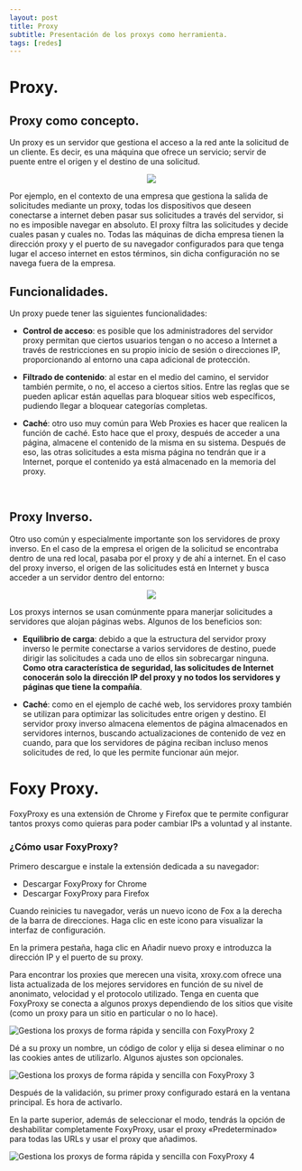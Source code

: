 ```yaml
---
layout: post
title: Proxy
subtitle: Presentación de los proxys como herramienta.
tags: [redes] 
---
```


# Proxy.

## Proxy como concepto.

Un proxy es un servidor que gestiona el acceso a la red ante la solicitud de un cliente. Es decir, es una máquina que ofrece un servicio; servir de puente entre el origen y el destino de una solicitud.

<div style="text-align:center">
<img src="{{ 'assets/img/Redes/Pasted image 20211217130142.png' | relative_url }}" text-align="center"/>
</div>

Por ejemplo, en el contexto de una empresa que gestiona la salida de solicitudes mediante un proxy, todas los dispositivos que deseen conectarse a internet deben pasar sus solicitudes a través del servidor, si no es imposible navegar en absoluto. El proxy filtra las solicitudes y decide cuales pasan y cuales no. Todas las máquinas de dicha empresa tienen la dirección proxy y el puerto de su navegador configurados para que tenga lugar el acceso internet en estos términos, sin dicha configuración no se navega fuera de la empresa.

## Funcionalidades.

Un proxy puede tener las siguientes funcionalidades:

- **Control de acceso**: es posible que los administradores del servidor proxy permitan que ciertos usuarios tengan o no acceso a Internet a través de restricciones en su propio inicio de sesión o direcciones IP, proporcionando al entorno una capa adicional de protección.

 - **Filtrado de contenido**: al estar en el medio del camino, el servidor también permite, o no, el acceso a ciertos sitios. Entre las reglas que se pueden aplicar están aquellas para bloquear sitios web específicos, pudiendo llegar a bloquear categorías completas.
 
 - **Caché**: otro uso muy común para Web Proxies es hacer que realicen la función de caché. Esto hace que el proxy, después de acceder a una página, almacene el contenido de la misma en su sistema. Después de eso, las otras solicitudes a esta misma página no tendrán que ir a Internet, porque el contenido ya está almacenado en la memoria del proxy.

<br />

## Proxy Inverso.

Otro uso común y especialmente importante son los servidores de proxy inverso. En el caso de la empresa el origen de la solicitud se encontraba dentro de una red local, pasaba por el proxy y de ahí a internet. En el caso del proxy inverso, el origen de las solicitudes está en Internet y busca acceder a un servidor dentro del entorno:

<div style="text-align:center">
<img src="{{ 'assets/img/Redes/Pasted image 20211217133835.png' | relative_url }}" text-align="center"/>
</div>


Los proxys internos se usan comúnmente ppara manerjar solicitudes a servidores que alojan páginas webs. Algunos de los beneficios son:

- **Equilibrio de carga**: debido a que la estructura del servidor proxy inverso le permite conectarse a varios servidores de destino, puede dirigir las solicitudes a cada uno de ellos sin sobrecargar ninguna. **Como otra característica de seguridad, las solicitudes de Internet conocerán solo la dirección IP del proxy y no todos los servidores y páginas que tiene la compañía**.

- **Caché**: como en el ejemplo de caché web, los servidores proxy también se utilizan para optimizar las solicitudes entre origen y destino. El servidor proxy inverso almacena elementos de página almacenados en servidores internos, buscando actualizaciones de contenido de vez en cuando, para que los servidores de página reciban incluso menos solicitudes de red, lo que les permite funcionar aún mejor.



# Foxy Proxy.

FoxyProxy es una extensión de Chrome y Firefox que te permite configurar tantos proxys como quieras para poder cambiar IPs a voluntad y al instante.

### **¿Cómo usar FoxyProxy?**

Primero descargue e instale la extensión dedicada a su navegador:

-   Descargar FoxyProxy for Chrome
-   Descargar FoxyProxy para Firefox

Cuando reinicies tu navegador, verás un nuevo icono de Fox a la derecha de la barra de direcciones. Haga clic en este icono para visualizar la interfaz de configuración.

En la primera pestaña, haga clic en Añadir nuevo proxy e introduzca la dirección IP y el puerto de su proxy.

Para encontrar los proxies que merecen una visita, xroxy.com ofrece una lista actualizada de los mejores servidores en función de su nivel de anonimato, velocidad y el protocolo utilizado. Tenga en cuenta que FoxyProxy se conecta a algunos proxys dependiendo de los sitios que visite (como un proxy para un sitio en particular o no lo hace).

![Gestiona los proxys de forma rápida y sencilla con FoxyProxy 2](https://www.pchardwarepro.com/wp-content/uploads/2019/03/configuration-foxyproxy.png)

Dé a su proxy un nombre, un código de color y elija si desea eliminar o no las cookies antes de utilizarlo. Algunos ajustes son opcionales.

![Gestiona los proxys de forma rápida y sencilla con FoxyProxy 3](https://www.pchardwarepro.com/wp-content/uploads/2019/03/foxyproxy-config.png)

Después de la validación, su primer proxy configurado estará en la ventana principal. Es hora de activarlo.

En la parte superior, además de seleccionar el modo, tendrás la opción de deshabilitar completamente FoxyProxy, usar el proxy «Predeterminado» para todas las URLs y usar el proxy que añadimos.

![Gestiona los proxys de forma rápida y sencilla con FoxyProxy 4](https://www.pchardwarepro.com/wp-content/uploads/2019/03/foxyproxy-activer.png)